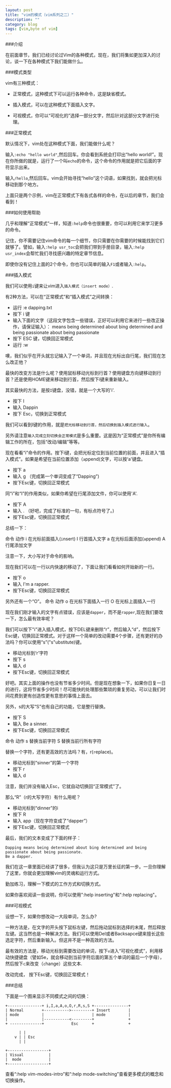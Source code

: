 ```yaml
---
layout: post
title: "vim的模式（vim系列之二）"
description: ""
category: blog 
tags: [vim,byte of vim]
---
```


###介绍

在前面章节，我们已经讨论过Vim的各种模式，现在，我们将集如更加深入的讨论，谈一下在各种模式下我们能做什么。


###模式类型

vim有三种模式：

* 正常模式，这种模式下可以运行各种命令，这是缺省模式。

* 插入模式，可以在这种模式下面插入文字。

* 可视模式，你可以“可视化的”选择一部分文字，然后针对这部分文字进行处理。


###正常模式

默认情况下，vim处在这种模式下面，我们能做什么呢？

输入`:echo "hello world"`,然后回车。你会看到系统会打印出“hello world!”。现在你所做的就是，运行了一个叫`echo`的命令，这个命令的作用就是把它后面的字符显示出来。

输入`/hello`,然后回车。vim会开始寻找“hello”这个词语，如果找到，就会把光标移动到那个地方。

上面只是两个示例，vim在正常模式下有各式各样的命令，在以后的章节，我们会看到！

###如何使用帮助

几乎和理解“正常模式”一样，知道`:help`命令也很重要，你可以利用它来学习更多的命令。

记住，你不需要记住vim命令的每一个细节，你只需要在你需要的时候能找到它们就够了。譬如，输入`:help usr_toc`会把我们带到手册目录，输入`:help usr_index`会帮忙我们寻找感兴趣的特定章节信息。

即使你没有记住上面的2个命令，你也可以简单的输入`F1`或者输入`:help`。

###插入模式

我们可以使用`i`键来让vim进入`插入模式（insert mode）`.

有2种方法，可以在“正常模式”和“插入模式”之间转换：

* 运行 :e dapping.txt
* 按下 i 键
* 输入下面的文字（这段文字包含一些错误，正好可以利用它来进行一些改正操作，请保证输入）： means being determined about bing determined and being passionate about being passionate
* 按下 ESC 键，切换回正常模式
* 运行 :w

噢，我们似乎在开头就忘记输入了一个单词，并且现在光标出自行尾，我们现在怎么改正他？

最快的改变方法是什么呢？使用鼠标移动光标到行首？使用键盘方向键移动到行首？还是使用HOME键来移动到行首，然后按下i键来重新输入。

其实最快的方法，是按`I`键盘，没错，就是一个大写的'i'.

* 按下 I
* 输入 Dappin
* 按下 Esc，切换到正常模式

我们可以看到I键的作用，就是`把光标移动到行首，然后切换到插入模式进行输入`。

另外请注意`输入完成立刻切换会正常模式`是多么重要。这是因为“正常模式”是你所有编辑工作的所在，包括“改动/编辑”等等。

现在看看“i”命令的作用。按下i键，会把光标定位到当前位置的前面，并且进入“插入模式”。如果是希望在当前位置添加（`a`ppend)文字，可以按‘a'键盘。

* 按下 a
* 输入 g （完成第一个单词变成了“Dapping”)
* 按下Esc键，切换回正常模式

同“i”和“I”的作用类似，如果你希望在行尾添加文件，你可以使用'A'.

* 按下 A
* 输入 . （好吧，完成了标准的一句，有标点符号了。)
* 按下Esc键，切换回正常模式

总结一下：

命令	动作
i	在光标前面插入(`i`nsert)
I	行首插入文字
a	在光标后面添加(`a`ppend)
A	行尾添加文字

注意一下，大小写对于命令的影响。

现在我们可以在一行以内快速的移动了，下面让我们看看如何开始新的一行。

* 按下 o
* 输入 I'm a rapper.
* 按下Esc键，切换回正常模式

另外还有一个“O”。
命令	动作
o	在光标下面插入一行
O	在光标上面插入一行

现在我们刚才输入的文字有点错误，应该是`dapper`，而不是`rapper`,现在我们要改一下，怎么最有效率呢？

我们可以按下"i"进入插入模式，按下DEL键来删除“r”，然后输入“d”，然后按下Esc键，切换回正常模式。对于这样一个简单的改动需要4个步骤，还有更好的办法吗？你可以使用“s”("s"ubstitute)键。

* 移动光标到‘r’字符
* 按下 s
* 输入 d
* 按下Esc键，切换回正常模式

好吧。其实上面的操作也没有节省多少时间。但是现在想象一下，如果你日复一日的进行，这将节省多少时间！尽可能快的处理那些繁琐的重复劳动，可以让我们时间花费到更有创造性更有意思的事情上面去。

另外，s的大写“S”也有自己的功能，它是整行替换。

* 按下 S
* 输入 Be a sinner.
* 按下Esc键，切换回正常模式

命令	动作
s	替换当前字符
S	替换当前行所有字符

替换一个字符，还有更高效的方法吗？有，r(`r`eplace)。

* 移动光标到“sinner”的第一个字符
* 按下 r
* 输入 d

注意，我们并没有输入Esc，它就自动切换回“正常模式”了。

那么“R”（r的大写字符）有什么用呢？

* 移动光标到“dinner”的i
* 按下 R
* 输入 app（现在字符变成了“dapper”）
* 按下Esc键，切换回正常模式

最后，我们的文本变成了下面的样子：
	
	Dapping means being determined about bing determined and being passionate about being passionate.
	Be a dapper.

我们在这一章里面已经讲了很多，但我认为这只是万里长征的第一步。一旦你理解了这里，你就会更加理解vim的灵魂和运行方式。

勤加练习，理解一下模式的工作方式和切换方式。

如果你喜欢阅读一些说明，你可以使用":help inserting"和":help replacing"。

###可视模式

设想一下，如果你想改动一大段单词，怎么办?

一种方法是，在文字的开头按下鼠标左键，然后拖动鼠标到选择的末尾，然后释放左键。这当然也是一种解决方法。我们可以使用Del或者Backsapce键来擅长这些选定字符，然后重新输入。但这并不是一种高效的方法。

最有效的方法是，移动光标到需要改动的单词，按下`v`进入“可视化模式”，利用移动快捷键盘（譬如5e，就会移动到当前字符后面的第五个单词的最后一个字母），然后按下`c`来改变（`c`hange）这些文本.

改动完成， 按下Esc键，切换回正常模式！


###总结

下面是一个图来显示不同模式之间的切换：

	+---------------+ i,I,a,A,o,O,r,R,s,S +---------------+
	| Normal        +----------->---------+ Insert        |
	| mode          |                     | mode          |
	|               |-----------<---------+               +
	+ --------------+            Esc      +               +

	      | |
	    v | | Esc
	      | |
	
	+------------------+
	| Visual           |
	|  mode            |
	+------------------+

查看“:help vim-modes-intro”和“:help mode-switching”查看更多模式的概念和切换操作。









